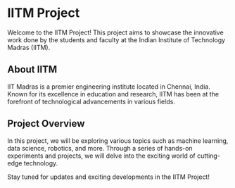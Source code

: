 # IITM Project

Welcome to the IITM Project! This project aims to showcase the innovative work done by the students and faculty at the Indian Institute of Technology Madras (IITM). 

## About IITM
IIT Madras is a premier engineering institute located in Chennai, India. Known for its excellence in education and research, IITM has been at the forefront of technological advancements in various fields.

## Project Overview
In this project, we will be exploring various topics such as machine learning, data science, robotics, and more. Through a series of hands-on experiments and projects, we will delve into the exciting world of cutting-edge technology.

Stay tuned for updates and exciting developments in the IITM Project!
